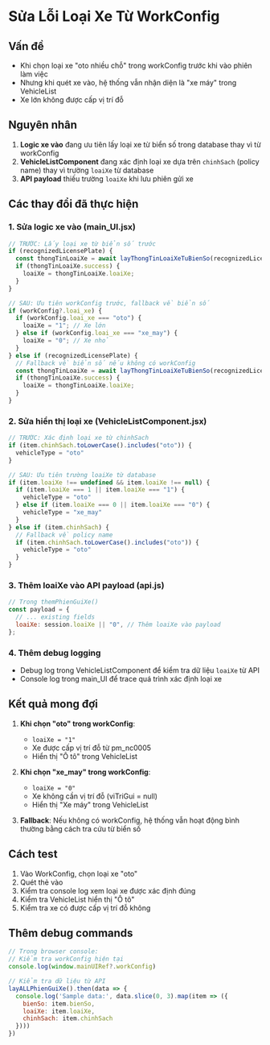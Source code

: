 # Sửa Lỗi Loại Xe Từ WorkConfig

## Vấn đề
- Khi chọn loại xe "oto nhiều chỗ" trong workConfig trước khi vào phiên làm việc
- Nhưng khi quét xe vào, hệ thống vẫn nhận diện là "xe máy" trong VehicleList
- Xe lớn không được cấp vị trí đỗ

## Nguyên nhân
1. **Logic xe vào** đang ưu tiên lấy loại xe từ biển số trong database thay vì từ workConfig
2. **VehicleListComponent** đang xác định loại xe dựa trên `chinhSach` (policy name) thay vì trường `loaiXe` từ database
3. **API payload** thiếu trường `loaiXe` khi lưu phiên gửi xe

## Các thay đổi đã thực hiện

### 1. Sửa logic xe vào (main_UI.jsx)
```javascript
// TRƯỚC: Lấy loại xe từ biển số trước
if (recognizedLicensePlate) {
  const thongTinLoaiXe = await layThongTinLoaiXeTuBienSo(recognizedLicensePlate);
  if (thongTinLoaiXe.success) {
    loaiXe = thongTinLoaiXe.loaiXe;
  }
}

// SAU: Ưu tiên workConfig trước, fallback về biển số
if (workConfig?.loai_xe) {
  if (workConfig.loai_xe === "oto") {
    loaiXe = "1"; // Xe lớn
  } else if (workConfig.loai_xe === "xe_may") {
    loaiXe = "0"; // Xe nhỏ
  }
} else if (recognizedLicensePlate) {
  // Fallback về biển số nếu không có workConfig
  const thongTinLoaiXe = await layThongTinLoaiXeTuBienSo(recognizedLicensePlate);
  if (thongTinLoaiXe.success) {
    loaiXe = thongTinLoaiXe.loaiXe;
  }
}
```

### 2. Sửa hiển thị loại xe (VehicleListComponent.jsx)
```javascript
// TRƯỚC: Xác định loại xe từ chinhSach
if (item.chinhSach.toLowerCase().includes("oto")) {
  vehicleType = "oto"
}

// SAU: Ưu tiên trường loaiXe từ database
if (item.loaiXe !== undefined && item.loaiXe !== null) {
  if (item.loaiXe === 1 || item.loaiXe === "1") {
    vehicleType = "oto"
  } else if (item.loaiXe === 0 || item.loaiXe === "0") {
    vehicleType = "xe_may"
  }
} else if (item.chinhSach) {
  // Fallback về policy name
  if (item.chinhSach.toLowerCase().includes("oto")) {
    vehicleType = "oto"
  }
}
```

### 3. Thêm loaiXe vào API payload (api.js)
```javascript
// Trong themPhienGuiXe()
const payload = {
  // ... existing fields
  loaiXe: session.loaiXe || "0", // Thêm loaiXe vào payload
};
```

### 4. Thêm debug logging
- Debug log trong VehicleListComponent để kiểm tra dữ liệu `loaiXe` từ API
- Console log trong main_UI để trace quá trình xác định loại xe

## Kết quả mong đợi
1. **Khi chọn "oto" trong workConfig**: 
   - `loaiXe = "1"` 
   - Xe được cấp vị trí đỗ từ pm_nc0005
   - Hiển thị "Ô tô" trong VehicleList

2. **Khi chọn "xe_may" trong workConfig**:
   - `loaiXe = "0"`
   - Xe không cần vị trí đỗ (viTriGui = null)
   - Hiển thị "Xe máy" trong VehicleList

3. **Fallback**: Nếu không có workConfig, hệ thống vẫn hoạt động bình thường bằng cách tra cứu từ biển số

## Cách test
1. Vào WorkConfig, chọn loại xe "oto"
2. Quét thẻ vào
3. Kiểm tra console log xem loại xe được xác định đúng
4. Kiểm tra VehicleList hiển thị "Ô tô"
5. Kiểm tra xe có được cấp vị trí đỗ không

## Thêm debug commands
```javascript
// Trong browser console:
// Kiểm tra workConfig hiện tại
console.log(window.mainUIRef?.workConfig)

// Kiểm tra dữ liệu từ API
layALLPhienGuiXe().then(data => {
  console.log('Sample data:', data.slice(0, 3).map(item => ({
    bienSo: item.bienSo,
    loaiXe: item.loaiXe,
    chinhSach: item.chinhSach
  })))
})
``` 